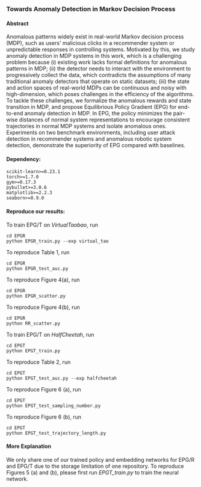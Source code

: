 ### Towards Anomaly Detection in Markov Decision Process


#### Abstract
Anomalous patterns widely exist in real-world Markov decision process (MDP), such as users' malicious clicks in a recommender system or unpredictable responses in controlling systems.
Motivated by this, we study anomaly detection in MDP systems in this work, which is a challenging problem because (i) existing work lacks formal definitions for anomalous patterns in MDP;
(ii) the detector needs to interact with the environment to progressively collect the data, which contradicts the assumptions of many traditional anomaly detectors that operate on static datasets; (iii) the state and action spaces of real-world MDPs can be continuous and noisy with high-dimension, which poses challenges in the efficiency of the algorithms. 
To tackle these challenges, we formalize the anomalous rewards and state transition in MDP, and propose Equilibrious Policy Gradient (EPG) for end-to-end anomaly detection in MDP. 
In EPG, the policy minimizes the pair-wise distances of normal system representations to encourage consistent trajectories in normal MDP systems and isolate anomalous ones. 
Experiments on two benchmark environments, including user attack detection in recommender systems and anomalous robotic system detection, demonstrate the superiority of EPG compared with baselines.


#### Dependency:
````angular2html
scikit-learn>=0.23.1
torch>=1.7.0 
gym>=0.17.3
pybullet>=3.0.6
matplotlib>=2.2.3
seaborn>=0.9.0
````

#### Reproduce our results:

To train EPG/T on *VirtualTaobao*, run
````angular2html
cd EPGR
python EPGR_train.py --exp virtual_tao
````

To reproduce Table 1, run 
````angular2html
cd EPGR
python EPGR_test_auc.py
````

To reproduce Figure 4(a), run
````angular2html
cd EPGR
python EPGR_scatter.py
````

To reproduce Figure 4(b), run
````angular2html
cd EPGR
python RR_scatter.py
````

To train EPG/T on *HalfCheetah*, run
````angular2html
cd EPGT
python EPGT_train.py
````

To reproduce Table 2, run
````angular2html
cd EPGT
python EPGT_test_auc.py --exp halfcheetah
````

To reproduce Figure 6 (a), run
````angular2html
cd EPGT
python EPGT_test_sampling_number.py

````

To reproduce Figure 6 (b), run
````angular2html
cd EPGT
python EPGT_test_trajectory_length.py
````

#### More Explanation

We only share one of our trained policy and embedding networks for EPG/R and EPG/T due to the storage limitation of one repository. 
To reproduce Figures 5 (a) and (b), please first run *EPGT_train.py* to train the neural network.
